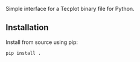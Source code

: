 Simple interface for a Tecplot binary file for Python.

## Installation

Install from source using pip:

```bash
pip install .
```
